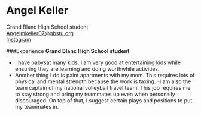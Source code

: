 # Angel Keller

 
Grand Blanc High School student  
[Angelmkeller07@gbstu.org](mailto:Angelmkeller07@gbstu.org)  
[Instagram](https://www.instagram.com/)

###Experience
**Grand Blanc High School student**

- I have babysat many kids. I am very good at entertaining kids while ensuring they are learning and doing worthwhile activities. 
- Another thing I do is paint apartments with my mom. This requires lots of physical and mental strength because the work is taxing. 
-I am also the team captain of my national volleyball travel team. This job requires me to stay strong and bring my teammates up even when personally discouraged. On top of that, I suggest certain plays and positions to put my teammates in. 














<!--
**angelmich/angelmich** is a ✨ _special_ ✨ repository because its `README.md` (this file) appears on your GitHub profile.

Here are some ideas to get you started:

- 🔭 I’m currently working on ...
- 🌱 I’m currently learning ...
- 👯 I’m looking to collaborate on ...
- 🤔 I’m looking for help with ...
- 💬 Ask me about ...
- 📫 How to reach me: ...
- 😄 Pronouns: ...
- ⚡ Fun fact: ...
-->
